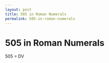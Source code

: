 ```yaml
---
layout: post
title: 505 in Roman Numerals
permalink: 505-in-roman-numerals
---
```


# 505 in Roman Numerals

505 = DV
